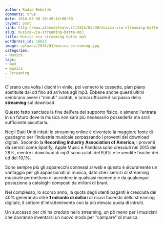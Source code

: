 ```yaml
---
author: Radio Rebelde
comments: true
date: 2016-03-30 20:49:14+00:00
layout: post
link: http://www.atomodelmale.it/2016/03/30/musica-via-streaming-batte-mp3/
slug: musica-via-streaming-batte-mp3
title: Musica via streaming batte mp3
wordpress_id: 16623
image: uploads/2016/03/musica-streaming.jpg
categories:
- Musica
tags:
- mp3
- musica
- Streaming
---
```


C'erano una volta i dischi in vinile, poi vennero le cassette, pian piano sostituite dai cd fino ad arrivare agli mp3. Ebbene anche questi ultimi sembrano avere i "minuti" contati, è ormai ufficiale il sorpasso dello **streaming** sul download.

Questo fatto sancisce la fine dell'era del supporto fisico, o almeno l'entrata in un futuro dove la musica non sarà più necessario possederla ma sarà sufficiente ascoltarla.

Negli Stati Uniti infatti lo streaming online è diventato la maggiore fonte di guadagno per l'industria musicale sorpassando i proventi dei download digitali. Secondo la **Recording Industry Association of America**, i proventi da servizi come Spotify, Apple Music e Pandora sono cresciuti nel 2015 del 29%, mentre i download di mp3 sono calati del 9,6% e le vendite fisiche dei cd del 10,1%.

Sono sempre più gli apparecchi connessi al web e questo è sicuramente un vantaggio per gli appassionati di musica, dato che i servizi di streaming musicale permettono di accedere in qualsiasi momento e da qualunque postazione a cataloghi composti da milioni di brani.

Nel complesso, lo scorso anno, la quota degli utenti paganti è cresciuta del 40% generando oltre **1 miliardo di dollari** di ricavi facendo dello streaming digitale, il settore d'intrattenimento con la più elevata quota di introiti.

Un successo per chi ha creduto nello streaming, un pò meno per i musicisti che dovranno inventarsi un nuovo modo per "campare" di musica.
